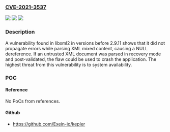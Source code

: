 ### [CVE-2021-3537](https://cve.mitre.org/cgi-bin/cvename.cgi?name=CVE-2021-3537)
![](https://img.shields.io/static/v1?label=Product&message=libxml2&color=blue)
![](https://img.shields.io/static/v1?label=Version&message=n%2Fa&color=blue)
![](https://img.shields.io/static/v1?label=Vulnerability&message=CWE-476&color=brighgreen)

### Description

A vulnerability found in libxml2 in versions before 2.9.11 shows that it did not propagate errors while parsing XML mixed content, causing a NULL dereference. If an untrusted XML document was parsed in recovery mode and post-validated, the flaw could be used to crash the application. The highest threat from this vulnerability is to system availability.

### POC

#### Reference
No PoCs from references.

#### Github
- https://github.com/Exein-io/kepler

